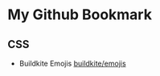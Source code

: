 # My Github Bookmark

## CSS
- Buildkite Emojis [buildkite/emojis](https://github.com/buildkite/emojis)
  


